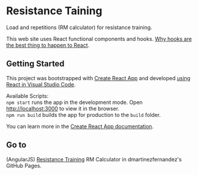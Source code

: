 # Resistance Taining

Load and repetitions (RM calculator) for resistance training.

This web site uses React functional components and hooks. [Why hooks are the best thing to happen to React](https://stackoverflow.blog/2021/10/20/why-hooks-are-the-best-thing-to-happen-to-react/).

## Getting Started

This project was bootstrapped with [Create React App](https://github.com/facebook/create-react-app) and developed [using React in Visual Studio Code](https://code.visualstudio.com/docs/nodejs/reactjs-tutorial).

Available Scripts:\
`npm start` runs the app in the development mode. Open [http://localhost:3000](http://localhost:3000) to view it in the browser.\
`npm run build` builds the app for production to the `build` folder.

You can learn more in the [Create React App documentation](https://facebook.github.io/create-react-app/docs/getting-started).

## Go to

(AngularJS) [Resistance Training](https://dmartinezfernandez.github.io/resistance-training/) RM Calculator in dmartinezfernandez's GitHub Pages.
